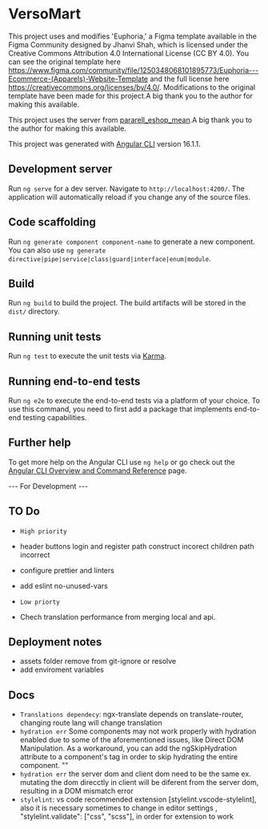 # VersoMart

This project uses and modifies 'Euphoria,' a Figma template available in the Figma Community designed by Jhanvi Shah, which is licensed under the Creative Commons Attribution 4.0 International License (CC BY 4.0). You can see the original template here https://www.figma.com/community/file/1250348068101895773/Euphoria---Ecommerce-(Apparels)-Website-Template and the full license here https://creativecommons.org/licenses/by/4.0/.
Modifications to the original template have been made for this project.A big thank you to the author for making this available.

This project uses the server from [pararell_eshop_mean](https://github.com/pararell/eshop_mean).A big thank you to the author for making this available.

This project was generated with [Angular CLI](https://github.com/angular/angular-cli) version 16.1.1.

## Development server

Run `ng serve` for a dev server. Navigate to `http://localhost:4200/`. The application will automatically reload if you change any of the source files.

## Code scaffolding

Run `ng generate component component-name` to generate a new component. You can also use `ng generate directive|pipe|service|class|guard|interface|enum|module`.

## Build

Run `ng build` to build the project. The build artifacts will be stored in the `dist/` directory.

## Running unit tests

Run `ng test` to execute the unit tests via [Karma](https://karma-runner.github.io).

## Running end-to-end tests

Run `ng e2e` to execute the end-to-end tests via a platform of your choice. To use this command, you need to first add a package that implements end-to-end testing capabilities.

## Further help

To get more help on the Angular CLI use `ng help` or go check out the [Angular CLI Overview and Command Reference](https://angular.io/cli) page.

--- For Development ---

## TO Do

- `High priority`
- header buttons login and register path construct incorect children path incorrect
- configure prettier and linters
- add eslint no-unused-vars

- `Low priorty`
- Chech translation performance from merging local and api.

## Deployment notes

- assets folder remove from git-ignore or resolve
- add enviroment variables

## Docs

- `Translations dependecy`: ngx-translate depends on translate-router, changing route lang will change translation
- `hydration err` Some components may not work properly with hydration enabled due to some of the aforementioned issues, like Direct DOM Manipulation. As a workaround, you can add the ngSkipHydration attribute to a component's tag in order to skip hydrating the entire component.
  "<example-cmp ngSkipHydration />"
- `hydration err` the server dom and client dom need to be the same
  ex. mutating the dom direcctly in client will be diferent from the server dom, resulting in a DOM mismatch error
- `stylelint`: vs code recommended extension [stylelint.vscode-stylelint], also it is necessary sometimes
  to change in editor settings , "stylelint.validate": ["css", "scss"], in order for extension to work
